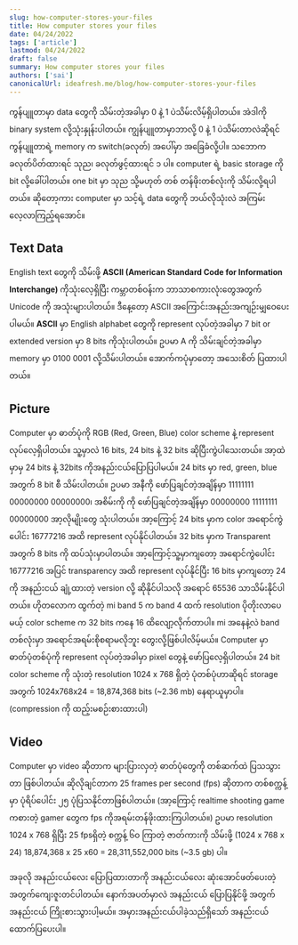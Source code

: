 ```yaml
---
slug: how-computer-stores-your-files
title: How computer stores your files
date: 04/24/2022
tags: ['article']
lastmod: 04/24/2022
draft: false
summary: How computer stores your files
authors: ['sai']
canonicalUrl: ideafresh.me/blog/how-computer-stores-your-files
---
```


ကွန်ပျူတာမှာ data တွေကို သိမ်းတဲ့အခါမှာ 0 နဲ့ 1 ပဲသိမ်းလိမ့်ရှိပါတယ်။ အဲဒါကို binary system လို့သုံးနှုန်းပါတယ်။ ကျွန်ပျူတာမှာဘာလို့ 0 နဲ့ 1 ပဲသိမ်းတာလဲဆိုရင် ကွန်ပျူတာရဲ့ memory က switch(ခလုတ်) အပေါ်မှာ အခြေခံလို့ပါ။ သဘောက ခလုတ်ပိတ်ထားရင် သုည၊ ခလုတ်ဖွင့်ထားရင် ၁ ပါ။ computer ရဲ့ basic storage ကို bit လို့ခေါ်ပါတယ်။ one bit မှာ သုည သို့မဟုတ် တစ် တန်ဖိုးတစ်လုံးကို သိမ်းလို့ရပါတယ်။ ဆိုတော့ကား computer မှာ သင့်ရဲ့ data တွေကို ဘယ်လိုသုံးလဲ အကြမ်း လေ့လာကြည့်ရအောင်။

## Text Data

English text တွေကို သိမ်းဖို့ **ASCII (American Standard Code for Information Interchange)** ကိုသုံးလေ့ရှိပြီး ကမ္ဘာတစ်ဝန်းက ဘာသာစကားလုံးတွေအတွက် Unicode ကို အသုံးများပါတယ်။ ဒီနေ့တော့ ASCII အကြောင်းအနည်းအကျဉ်းမျှဝေပေးပါမယ်။ **ASCII** မှာ English alphabet တွေကို represent လုပ်တဲ့အခါမှာ 7 bit or extended version မှာ 8 bits ကိုသုံးပါတယ်။ ဥပမာ A ကို သိမ်းချင်တဲ့အခါမှာ memory မှာ 0100 0001 လို့သိမ်းပါတယ်။ အောက်ကပုံမှာတော့ အသေးစိတ် ပြထားပါတယ်။

## Picture

Computer မှာ ဓာတ်ပုံကို RGB (Red, Green, Blue) color scheme နဲ့ represent လုပ်လေ့ရှိပါတယ်။ သူ့မှာလဲ 16 bits, 24 bits နဲ့ 32 bits ဆိုပြီးကွဲပါသေးတယ်။ အာ့ထဲမှာမှ 24 bits နဲ့ 32bits ကိုအနည်းငယ်ပြောပြပါမယ်။ 24 bits မှာ red, green, blue အတွက် 8 bit စီ သိမ်းပါတယ်။ ဥပမာ အနီကို ဖော်ပြချင်တဲ့အချိန်မှာ 11111111 00000000 00000000၊ အစိမ်းကို ကို ဖော်ပြချင်တဲ့အချိန်မှာ 00000000 11111111 00000000 အာ့လိုမျိုးတွေ သုံးပါတယ်။ အာ့ကြောင့် 24 bits မှာက color အရောင်ကွဲပေါင်း 16777216 အထိ represent လုပ်နိုင်ပါတယ်။ 32 bits မှာက Transparent အတွက် 8 bits ကို ထပ်သုံးမှာပါတယ်။ အာ့ကြောင့်သူ့မှာကျတော့ အရောင်ကွဲပေါင်း 16777216 အပြင် transparency အထိ represent လုပ်နိုင်ပြီး 16 bits မှာကျတော့ 24 ကို အနည်းငယ် ချုံ့ထားတဲ့ version လို့ ဆိုနိုင်ပါသလို အရောင် 65536 သာသိမ်းနိုင်ပါတယ်။ ဟိုတလောက ထွက်တဲ့ mi band 5 က band 4 ထက် resolution ပိုတိုးလာပေမယ့် color scheme က 32 bits ကနေ 16 ထိလျော့လိုက်တာပါ။ mi အနေနဲ့လဲ band တစ်လုံးမှာ အရောင်အရမ်းစိုစရာမလိုဘူး တွေးလို့ဖြစ်ပါလိမ့်မယ်။
Computer မှာ ဓာတ်ပုံတစ်ပုံကို represent လုပ်တဲ့အခါမှာ pixel တွေနဲ့ ဖော်ပြလေ့ရှိပါတယ်။ 24 bit color scheme ကို သုံးတဲ့ resolution 1024 x 768 ရှိတဲ့ ပုံတစ်ပုံဟာဆိုရင် storage အတွက် 1024x768x24 = 18,874,368 bits (~2.36 mb) နေရာယူမှာပါ။ (compression ကို ထည့်းမစဉ်းစားထားပါ)

## Video

Computer မှာ video ဆိုတာက များပြားလှတဲ့ ဓာတ်ပုံတွေကို တစ်ဆက်ထဲ ပြသသွားတာ ဖြစ်ပါတယ်။ ဆိုလိုချင်တာက 25 frames per second (fps) ဆိုတာက တစ်စက္ကန့်မှာ ပုံရိပ်ပေါင်း ၂၅ ပုံပြသနိုင်တာဖြစ်ပါတယ်။ (အာ့ကြောင့် realtime shooting game ကစားတဲ့ gamer တွေက fps ကိုအရမ်းတန်ဖိုးထားကြပါတယ်။) ဥပမာ resolution 1024 x 768 ရှိပြီး 25 fpsရှိတဲ့ စက္ကန့် ၆၀ ကြာတဲ့ ဇာတ်ကားကို သိမ်းဖို့ (1024 x 768 x 24) 18,874,368 x 25 x60 = 28,311,552,000 bits (~3.5 gb) ပါ။

အခုလို အနည်းငယ်လေး ပြောပြထားတာကို အနည်းငယ်လေး ဆုံးအောင်ဖတ်ပေးတဲ့ အတွက်ကျေးဇူးတင်ပါတယ်။ နောက်အပတ်မှာလဲ အနည်းငယ် ပြောပြနိုင်ဖို့ အတွက် အနည်းငယ် ကြိုးစားသွားပါ့မယ်။ အမှားအနည်းငယ်ပါခဲ့သည်ရှိသော် အနည်းငယ်ထောက်ပြပေးပါ။
